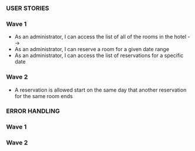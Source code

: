 ### USER STORIES
### Wave 1
- As an administrator, I can access the list of all of the rooms in the hotel -->
- As an administrator, I can reserve a room for a given date range
- As an administrator, I can access the list of reservations for a specific date
<!-- - As an administrator, I can get the total cost for a given reservation
## Wave 2
- As an administrator, I can view a list of rooms that are not reserved for a given date range -->
<!-- - As an administrator, I can reserve an available room for a given date range

### CONSTRAINTS
### Wave 1
<!-- - The hotel has 20 rooms, and they are numbered 1 through 20
- Every room is identical, and a room always costs $200/night
- The last day of a reservation is the checkout day, so the guest should not be charged for that night
- For this wave, any room can be reserved at any time, and you don't need to check whether reservations conflict with each other (this will come in wave 2!) -->

### Wave 2
- A reservation is allowed start on the same day that another reservation for the same room ends

### ERROR HANDLING
### Wave 1
<!-- - Your code should raise an error (StandardError) when an invalid date range is provided -->
### Wave 2
<!-- - Your code should raise an exception when asked to reserve a room that is not available -->
